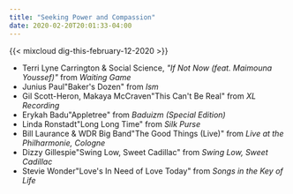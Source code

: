 ```yaml
---
title: "Seeking Power and Compassion"
date: 2020-02-20T20:01:33-04:00
---
```


{{< mixcloud dig-this-february-12-2020 >}}


- Terri Lyne Carrington & Social Science, _"If Not Now (feat. Maimouna Youssef)"_ from _Waiting Game_
- Junius Paul"Baker's Dozen" from _Ism_
- Gil Scott-Heron, Makaya McCraven"This Can't Be Real" from _XL Recording_
- Erykah Badu"Appletree" from _Baduizm (Special Edition)_
- Linda Ronstadt"Long Long Time" from _Silk Purse_
- Bill Laurance & WDR Big Band"The Good Things (Live)" from _Live at the Philharmonie, Cologne_
- Dizzy Gillespie"Swing Low, Sweet Cadillac" from _Swing Low, Sweet Cadillac_
- Stevie Wonder"Love's In Need of Love Today" from _Songs in the Key of Life_